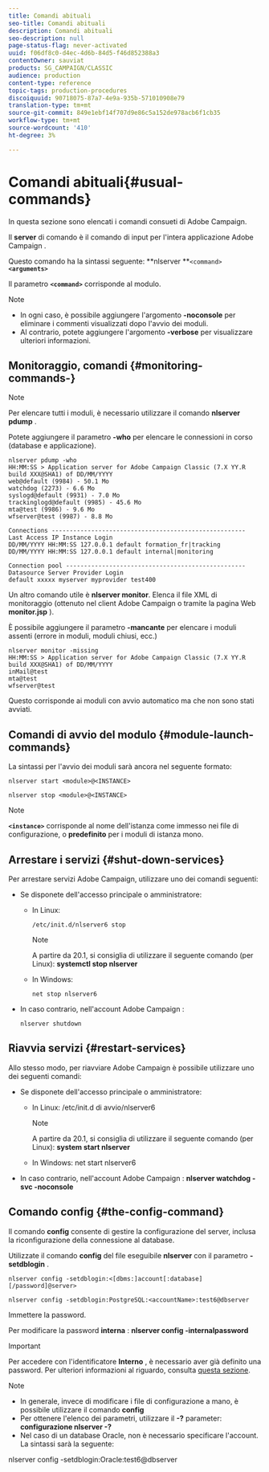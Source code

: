 ```yaml
---
title: Comandi abituali
seo-title: Comandi abituali
description: Comandi abituali
seo-description: null
page-status-flag: never-activated
uuid: f06df8c0-d4ec-4d6b-84d5-f46d852388a3
contentOwner: sauviat
products: SG_CAMPAIGN/CLASSIC
audience: production
content-type: reference
topic-tags: production-procedures
discoiquuid: 90718075-87a7-4e9a-935b-571010908e79
translation-type: tm+mt
source-git-commit: 849e1ebf14f707d9e86c5a152de978acb6f1cb35
workflow-type: tm+mt
source-wordcount: '410'
ht-degree: 3%

---
```



# Comandi abituali{#usual-commands}

In questa sezione sono elencati i comandi consueti di  Adobe Campaign.

Il **server** di comando è il comando di input per l&#39;intera applicazione Adobe Campaign .

Questo comando ha la sintassi seguente: **nlserver **`<command>`****`<arguments>`****

Il parametro **`<command>`** corrisponde al modulo.

>[!NOTE]
>
>* In ogni caso, è possibile aggiungere l&#39;argomento **-noconsole** per eliminare i commenti visualizzati dopo l&#39;avvio dei moduli.
>* Al contrario, potete aggiungere l&#39;argomento **-verbose** per visualizzare ulteriori informazioni.

>



## Monitoraggio, comandi {#monitoring-commands-}

>[!NOTE]
>
>Per elencare tutti i moduli, è necessario utilizzare il comando **nlserver pdump** .

Potete aggiungere il parametro **-who** per elencare le connessioni in corso (database e applicazione).

```
nlserver pdump -who
HH:MM:SS > Application server for Adobe Campaign Classic (7.X YY.R build XXX@SHA1) of DD/MM/YYYY
web@default (9984) - 50.1 Mo
watchdog (2273) - 6.6 Mo
syslogd@default (9931) - 7.0 Mo
trackinglogd@default (9985) - 45.6 Mo
mta@test (9986) - 9.6 Mo
wfserver@test (9987) - 8.8 Mo

Connections ------------------------------------------------------
Last Access IP Instance Login 
DD/MM/YYYY HH:MM:SS 127.0.0.1 default formation_fr|tracking
DD/MM/YYYY HH:MM:SS 127.0.0.1 default internal|monitoring

Connection pool --------------------------------------------------
Datasource Server Provider Login 
default xxxxx myserver myprovider test400
```

Un altro comando utile è **nlserver monitor**. Elenca il file XML di monitoraggio (ottenuto nel client Adobe Campaign  o tramite la pagina Web **monitor.jsp** ).

È possibile aggiungere il parametro **-mancante** per elencare i moduli assenti (errore in moduli, moduli chiusi, ecc.)

```
nlserver monitor -missing
HH:MM:SS > Application server for Adobe Campaign Classic (7.X YY.R build XXX@SHA1) of DD/MM/YYYY
inMail@test
mta@test
wfserver@test
```

Questo corrisponde ai moduli con avvio automatico ma che non sono stati avviati.

## Comandi di avvio del modulo {#module-launch-commands}

La sintassi per l&#39;avvio dei moduli sarà ancora nel seguente formato:

```
nlserver start <module>@<INSTANCE>
```

```
nlserver stop <module>@<INSTANCE>
```

>[!NOTE]
>
>**`<instance>`** corrisponde al nome dell&#39;istanza come immesso nei file di configurazione, o **predefinito** per i moduli di istanza mono.

## Arrestare i servizi {#shut-down-services}

Per arrestare  servizi Adobe Campaign, utilizzare uno dei comandi seguenti:

* Se disponete dell&#39;accesso principale o amministratore:

   * In Linux:

      ```
      /etc/init.d/nlserver6 stop
      ```

      >[!NOTE]
      >
      >A partire da 20.1, si consiglia di utilizzare il seguente comando (per Linux): **systemctl stop nlserver**

   * In Windows:

      ```
      net stop nlserver6
      ```

* In caso contrario, nell&#39;account Adobe Campaign :

   ```
   nlserver shutdown 
   ```

## Riavvia servizi {#restart-services}

Allo stesso modo, per riavviare  Adobe Campaign è possibile utilizzare uno dei seguenti comandi:

* Se disponete dell&#39;accesso principale o amministratore:

   * In Linux: /etc/init.d di avvio/nlserver6

      >[!NOTE]
      >
      >A partire da 20.1, si consiglia di utilizzare il seguente comando (per Linux): **system start nlserver**

   * In Windows: net start nlserver6

* In caso contrario, nell&#39;account Adobe Campaign : **nlserver watchdog -svc -noconsole**

## Comando config {#the-config-command}

Il comando **config** consente di gestire la configurazione del server, inclusa la riconfigurazione della connessione al database.

Utilizzate il comando **config** del file eseguibile **nlserver** con il parametro **-setdblogin** .

```
nlserver config -setdblogin:<[dbms:]account[:database][/password]@server>
```

```
nlserver config -setdblogin:PostgreSQL:<accountName>:test6@dbserver
```

Immettere la password.

Per modificare la password **interna** : **nlserver config -internalpassword**

>[!IMPORTANT]
>
>Per accedere con l&#39;identificatore **Interno** , è necessario aver già definito una password. Per ulteriori informazioni al riguardo, consulta [questa sezione](../../installation/using/campaign-server-configuration.md#internal-identifier).

>[!NOTE]
>
>* In generale, invece di modificare i file di configurazione a mano, è possibile utilizzare il comando **config**
>* Per ottenere l&#39;elenco dei parametri, utilizzare il **-?** parameter: **configurazione nlserver -?**
>* Nel caso di un database Oracle, non è necessario specificare l&#39;account. La sintassi sarà la seguente:

>
>  
nlserver config -setdblogin:Oracle:test6@dbserver

